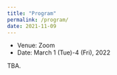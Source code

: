 ```yaml
---
title: "Program"
permalink: /program/
date: 2021-11-09
---
```


- Venue: Zoom
- Date: March 1 (Tue)-4 (Fri), 2022

TBA.